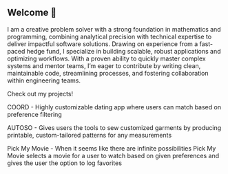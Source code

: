 ## Welcome 👋

I am a creative problem solver with a strong foundation in mathematics and programming, combining analytical precision with technical expertise to deliver impactful software solutions. Drawing on experience from a fast-paced hedge fund, I specialize in building scalable, robust applications and optimizing workflows. With a proven ability to quickly master complex systems and mentor teams, I’m eager to contribute by writing clean, maintainable code, streamlining processes, and fostering collaboration within engineering teams.

Check out my projects!

COORD - Highly customizable dating app where users can match based on preference filtering

AUTOSO - Gives users the tools to sew customized garments by producing printable, custom-tailored patterns for any measurements

Pick My Movie - When it seems like there are infinite possibilities Pick My Movie selects a movie for a user to watch based on given preferences and gives the user the option to log favorites

